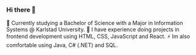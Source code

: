 ### Hi there 👋

🔭 Currently studying a Bachelor of Science with a Major in Information Systems @ Karlstad University.
🌱 I have experience doing projects in frontend development using HTML, CSS, JavaScript and React. 
⚡ Im also comfortable using Java, C# (.NET) and SQL.
